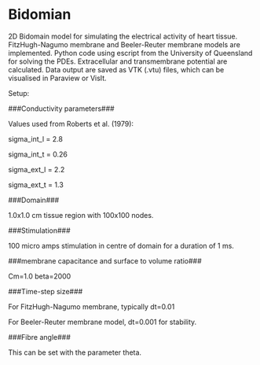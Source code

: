 # Bidomian
2D Bidomain model for simulating the electrical activity of heart tissue. FitzHugh-Nagumo membrane and Beeler-Reuter membrane models are implemented.
Python code using escript from the University of Queensland for solving the PDEs. Extracellular and transmembrane potential are calculated. Data output are saved as VTK (.vtu) files, which can be visualised in Paraview or VisIt.

Setup:

###Conductivity parameters### 

Values used from Roberts et  al. (1979):

sigma_int_l =  2.8

sigma_int_t =  0.26

sigma_ext_l =  2.2

sigma_ext_t =  1.3

###Domain###

1.0x1.0 cm tissue region with 100x100 nodes.

###Stimulation###

100 micro amps stimulation in centre of domain for a duration of 1 ms.

###membrane capacitance and surface to volume ratio###

Cm=1.0
beta=2000

###Time-step size###

For FitzHugh-Nagumo membrane, typically dt=0.01

For Beeler-Reuter membrane model, dt=0.001 for stability.

###Fibre angle###

This can be set with the parameter theta.

